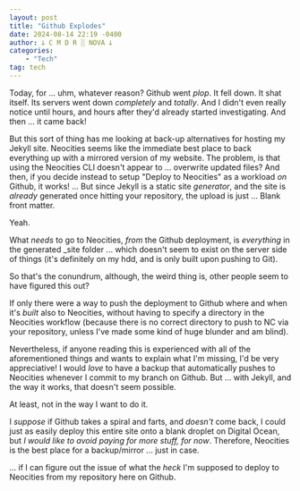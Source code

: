```yaml
---
layout: post
title: "Github Explodes"
date: 2024-08-14 22:19 -0400
author: 𐕣 C M D R ░ NOVA 𐕣
categories:
    - "Tech"
tag: tech
---
```


Today, for ... uhm, whatever reason? Github went *plop*. It fell down. It shat itself. Its servers went down *completely* and *totally*. And I didn't even really notice until hours, and hours after they'd already started investigating. And then ... it came back!

But this sort of thing has me looking at back-up alternatives for hosting my Jekyll site. Neocities seems like the immediate best place to back everything up with a mirrored version of my website. The problem, is that using the Neocities CLI doesn't appear to ... overwrite updated files? And then, if you decide instead to setup "Deploy to Neocities" as a workload *on* Github, it works! ... But since Jekyll is a static site *generator*, and the site is *already* generated once hitting your repository, the upload is just ... Blank front matter.

Yeah.

What *needs* to go to Neocities, *from* the Github deployment, is *everything* in the generated _site folder ... which doesn't seem to exist on the server side of things (it's definitely on my hdd, and is only built upon pushing to Git).

So that's the conundrum, although, the weird thing is, other people seem to have figured this out?

If only there were a way to push the deployment to Github where and when it's *built* also to Neocities, without having to specify a directory in the Neocities workflow (because there is no correct directory to push to NC via your repository, unless I've made some kind of huge blunder and am blind).

Nevertheless, if anyone reading this is experienced with all of the aforementioned things and wants to explain what I'm missing, I'd be very appreciative! I would *love* to have a backup that automatically pushes to Neocities whenever I commit to my branch on Github. But ... with Jekyll, and the way it works, that doesn't seem possible.

At least, not in the way I want to do it.

I *suppose* if Github takes a spiral and farts, and *doesn't* come back, I could just as easily deploy this entire site onto a blank droplet on Digital Ocean, but *I would like to avoid paying for more stuff, for now*. Therefore, Neocities is the best place for a backup/mirror ... just in case.

... if I can figure out the issue of what the *heck* I'm supposed to deploy to Neocities from my repository here on Github.
